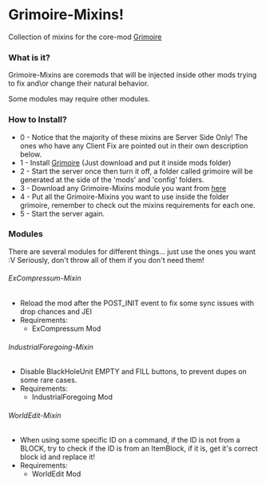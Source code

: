# Grimoire-Mixins!

Collection of mixins for the core-mod [Grimoire](https://github.com/CrucibleMC/Grimoire)

### What is it?

Grimoire-Mixins are coremods that will be injected inside other mods trying to fix and\or change their natural behavior.

Some modules may require other modules.

### How to Install?

* 0 - Notice that the majority of these mixins are Server Side Only! The ones who have any Client Fix are pointed out in their own description below.
* 1 - Install [Grimoire](https://github.com/CrucibleMC/Grimoire) (Just download and put it inside mods folder)
* 2 - Start the server once then turn it off, a folder called grimoire will be generated at the side of the 'mods' and 'config' folders.
* 3 - Download any Grimoire-Mixins module you want from [here](https://github.com/CrucibleMC/Grimoire-Mixins-1.12.2/releases)
* 4 - Put all the Grimoire-Mixins you want to use inside the folder grimoire, remember to check out the mixins requirements for each one.
* 5 - Start the server again.

### Modules

There are several modules for different things... just use the ones you want :V
Seriously, don't throw all of them if you don't need them!

###### ExCompressum-Mixin

* Reload the mod after the POST_INIT event to fix some sync issues with drop chances and JEI
* Requirements:
  * ExCompressum Mod

###### IndustrialForegoing-Mixin

* Disable BlackHoleUnit EMPTY and FILL buttons, to prevent dupes on some rare cases.
* Requirements:
  * IndustrialForegoing Mod

###### WorldEdit-Mixin

* When using some specific ID on a command, if the ID is not from a BLOCK, try to check if the ID is from an ItemBlock, if it is, get it's correct block id and replace it!
* Requirements:
  * WorldEdit Mod